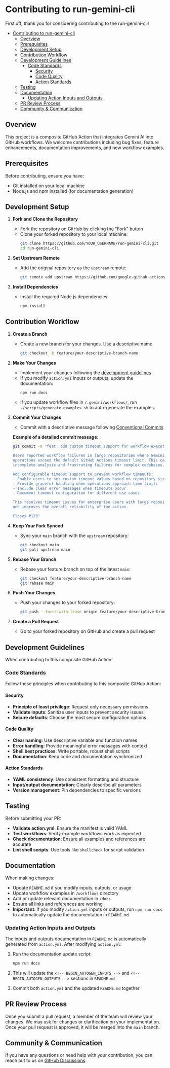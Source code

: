 # Contributing to run-gemini-cli

First off, thank you for considering contributing to the run-gemini-cli!

- [Contributing to run-gemini-cli](#contributing-to-run-gemini-cli)
  - [Overview](#overview)
  - [Prerequisites](#prerequisites)
  - [Development Setup](#development-setup)
  - [Contribution Workflow](#contribution-workflow)
  - [Development Guidelines](#development-guidelines)
    - [Code Standards](#code-standards)
      - [Security](#security)
      - [Code Quality](#code-quality)
      - [Action Standards](#action-standards)
  - [Testing](#testing)
  - [Documentation](#documentation)
    - [Updating Action Inputs and Outputs](#updating-action-inputs-and-outputs)
  - [PR Review Process](#pr-review-process)
  - [Community \& Communication](#community--communication)

## Overview

This project is a composite GitHub Action that integrates Gemini AI into GitHub workflows. We welcome contributions including bug fixes, feature enhancements, documentation improvements, and new workflow examples.

## Prerequisites

Before contributing, ensure you have:

- Git installed on your local machine
- Node.js and npm installed (for documentation generation)

## Development Setup

1. **Fork and Clone the Repository**
   - Fork the repository on GitHub by clicking the "Fork" button
   - Clone your forked repository to your local machine:
     ```sh
     git clone https://github.com/YOUR_USERNAME/run-gemini-cli.git
     cd run-gemini-cli
     ```

2. **Set Upstream Remote**
   - Add the original repository as the `upstream` remote:
     ```sh
     git remote add upstream https://github.com/google-github-actions/run-gemini-cli.git
     ```

3. **Install Dependencies**
   - Install the required Node.js dependencies:
     ```sh
     npm install
     ```

## Contribution Workflow

1. **Create a Branch**
    - Create a new branch for your changes. Use a descriptive name:
      ```sh
      git checkout -b feature/your-descriptive-branch-name
      ```

2. **Make Your Changes**
    - Implement your changes following the [development guidelines](#development-guidelines)
    - If you modify `action.yml` inputs or outputs, update the documentation:
      ```sh
      npm run docs
      ```
    - If you update workflow files in `/.gemini/workflows/`, run `./scripts/generate-examples.sh` to auto-generate the examples.

3. **Commit Your Changes**
    - Commit with a descriptive message following [Conventional Commits](https://www.conventionalcommits.org/en/v1.0.0/)
    
    **Example of a detailed commit message:**
    ```sh
    git commit -m "feat: add custom timeout support for workflow execution

    Users reported workflow failures in large repositories where Gemini CLI
    operations exceed the default GitHub Actions timeout limit. This causes
    incomplete analysis and frustrating failures for complex codebases.

    Add configurable timeout support to prevent workflow timeouts:
    - Enable users to set custom timeout values based on repository size
    - Provide graceful handling when operations approach time limits  
    - Include clear error messages when timeouts occur
    - Document timeout configuration for different use cases
    
    This resolves timeout issues for enterprise users with large repositories
    and improves the overall reliability of the action.
    
    Closes #123"
    ```

4. **Keep Your Fork Synced**
    - Sync your `main` branch with the `upstream` repository:
      ```sh
      git checkout main
      git pull upstream main
      ```

5. **Rebase Your Branch**
    - Rebase your feature branch on top of the latest `main`:
      ```sh
      git checkout feature/your-descriptive-branch-name
      git rebase main
      ```

6. **Push Your Changes**
    - Push your changes to your forked repository:
      ```sh
      git push --force-with-lease origin feature/your-descriptive-branch-name
      ```

7. **Create a Pull Request**
    - Go to your forked repository on GitHub and create a pull request

## Development Guidelines

When contributing to this composite GitHub Action:

### Code Standards

Follow these principles when contributing to this composite GitHub Action:

#### Security
- **Principle of least privilege**: Request only necessary permissions
- **Validate inputs**: Sanitize user inputs to prevent security issues
- **Secure defaults**: Choose the most secure configuration options

#### Code Quality
- **Clear naming**: Use descriptive variable and function names
- **Error handling**: Provide meaningful error messages with context
- **Shell best practices**: Write portable, robust shell scripts
- **Documentation**: Keep code and documentation synchronized

#### Action Standards
- **YAML consistency**: Use consistent formatting and structure
- **Input/output documentation**: Clearly describe all parameters
- **Version management**: Pin dependencies to specific versions

## Testing

Before submitting your PR:

-  **Validate action.yml**: Ensure the manifest is valid YAML
-  **Test workflows**: Verify example workflows work as expected
-  **Check documentation**: Ensure all examples and references are accurate
-  **Lint shell scripts**: Use tools like `shellcheck` for script validation

## Documentation

When making changes:

- Update `README.md` if you modify inputs, outputs, or usage
- Update workflow examples in `/workflows` directory
- Add or update relevant documentation in `/docs`
- Ensure all links and references are working
- **Important**: If you modify `action.yml` inputs or outputs, run `npm run docs` to automatically update the documentation in `README.md`

### Updating Action Inputs and Outputs

The inputs and outputs documentation in `README.md` is automatically generated from `action.yml`. After modifying `action.yml`:

1. Run the documentation update script:
   ```sh
   npm run docs
   ```

2. This will update the `<!-- BEGIN_AUTOGEN_INPUTS -->` and `<!-- BEGIN_AUTOGEN_OUTPUTS -->` sections in `README.md`

3. Commit both `action.yml` and the updated `README.md` together

## PR Review Process

Once you submit a pull request, a member of the team will review your changes. We may ask for changes or clarification on your implementation. Once your pull request is approved, it will be merged into the `main` branch.

## Community & Communication

If you have any questions or need help with your contribution, you can reach out to us on [GitHub Discussions](https://github.com/google-github-actions/run-gemini-cli/discussions).
